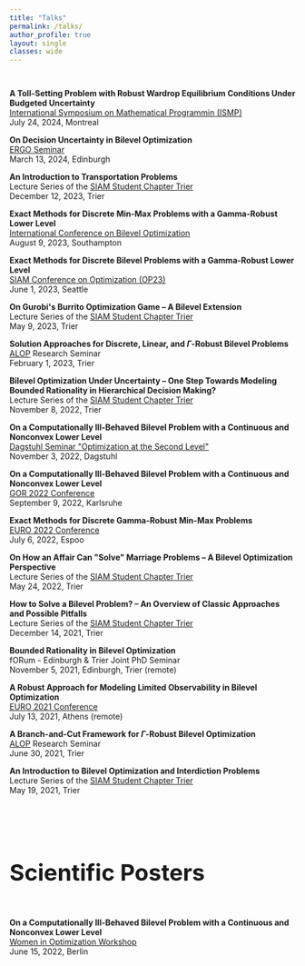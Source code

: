 ```yaml
---
title: "Talks"
permalink: /talks/
author_profile: true
layout: single
classes: wide
---
```

<br style="line-height: 1em;">

__A Toll-Setting Problem with Robust Wardrop Equilibrium Conditions Under Budgeted Uncertainty__  
[International Symposium on Mathematical Programmin (ISMP)](https://ismp2024.gerad.ca/)  
July 24, 2024, Montreal  

__On Decision Uncertainty in Bilevel Optimization__  
[ERGO Seminar](https://www.maths.ed.ac.uk/school-of-mathematics/events/ergo)  
March 13, 2024, Edinburgh  

__An Introduction to Transportation Problems__  
Lecture Series of the [SIAM Student Chapter Trier](https://www.uni-trier.de/index.php?id=24339&L=2)  
December 12, 2023, Trier  

__Exact Methods for Discrete Min-Max Problems with a Gamma-Robust Lower Level__  
[International Conference on Bilevel Optimization](https://www.bilevelconference2023.org/)  
August 9, 2023, Southampton  

__Exact Methods for Discrete Bilevel Problems with a Gamma-Robust Lower Level__  
[SIAM Conference on Optimization (OP23)](https://www.siam.org/conferences/cm/conference/op23)  
June 1, 2023, Seattle  

__On Gurobi's Burrito Optimization Game – A Bilevel Extension__  
Lecture Series of the [SIAM Student Chapter Trier](https://www.uni-trier.de/index.php?id=24339&L=2)  
May 9, 2023, Trier  

__Solution Approaches for Discrete, Linear, and $\Gamma$-Robust Bilevel Problems__  
[ALOP](https://alop.uni-trier.de/) Research Seminar  
February 1, 2023, Trier  

__Bilevel Optimization Under Uncertainty – One Step Towards Modeling Bounded Rationality in Hierarchical Decision Making?__  
Lecture Series of the [SIAM Student Chapter Trier](https://www.uni-trier.de/index.php?id=24339&L=2)  
November 8, 2022, Trier  

__On a Computationally Ill-Behaved Bilevel Problem with a Continuous and Nonconvex Lower Level__  
[Dagstuhl Seminar "Optimization at the Second Level"](https://www.dagstuhl.de/seminars/seminar-calendar/seminar-details/22441)  
November 3, 2022, Dagstuhl  

__On a Computationally Ill-Behaved Bilevel Problem with a Continuous and Nonconvex Lower Level__  
[GOR 2022 Conference](https://www.or2022.de/)  
September 9, 2022, Karlsruhe  

__Exact Methods for Discrete Gamma-Robust Min-Max Problems__  
[EURO 2022 Conference](https://euro2022espoo.com/)  
July 6, 2022, Espoo  

__On How an Affair Can "Solve" Marriage Problems – A Bilevel Optimization Perspective__  
Lecture Series of the [SIAM Student Chapter Trier](https://www.uni-trier.de/index.php?id=24339&L=2)  
May 24, 2022, Trier  

__How to Solve a Bilevel Problem? – An Overview of Classic Approaches and Possible Pitfalls__  
Lecture Series of the [SIAM Student Chapter Trier](https://www.uni-trier.de/index.php?id=24339&L=2)  
December 14, 2021, Trier  

__Bounded Rationality in Bilevel Optimization__  
fORum - Edinburgh & Trier Joint PhD Seminar  
November 5, 2021, Edinburgh, Trier (remote)  

__A Robust Approach for Modeling Limited Observability in Bilevel Optimization__  
[EURO 2021 Conference](https://euro2021.euro-online.org/)  
July 13, 2021, Athens (remote)  

__A Branch-and-Cut Framework for $\Gamma$-Robust Bilevel Optimization__  
[ALOP](https://alop.uni-trier.de/) Research Seminar  
June 30, 2021, Trier  

__An Introduction to Bilevel Optimization and Interdiction Problems__  
Lecture Series of the [SIAM Student Chapter Trier](https://www.uni-trier.de/index.php?id=24339&L=2)  
May 19, 2021, Trier  

<br style="line-height: 3em;">
<h1 style="font-size: 40px;">Scientific Posters</h1>
<br style="line-height: 1em;">

__On a Computationally Ill-Behaved Bilevel Problem with a Continuous and Nonconvex Lower Level__  
[Women in Optimization Workshop](https://www.mathematik.hu-berlin.de/de/termine-und-veranstaltungen-portlet-ordner/konferenzen-kolloquia-workshops-und-seminare/workshop-in-der-reihe-women-in-optimization)  
June 15, 2022, Berlin

